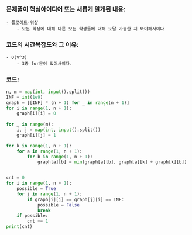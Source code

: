 ### 문제풀이 핵심아이디어 또는 새롭게 알게된 내용: 
    - 플로이드-워샬
        - 모든 학생에 대해 다른 모든 학생들에 대해 도달 가능한 지 봐야해서이다
    
### 코드의 시간복잡도와 그 이유:
    - O(V^3)
        - 3중 for문이 있어서이다.


### 코드:
```python
n, m = map(int, input().split()) 
INF = int(1e9)
graph = [[INF] * (n + 1) for _ in range(n + 1)] 
for i in range(1, n + 1):
    graph[i][i] = 0 
    
for _ in range(m): 
    i, j = map(int, input().split())
    graph[i][j] = 1

for k in range(1, n + 1): 
    for a in range(1, n + 1):
        for b in range(1, n + 1):
            graph[a][b] = min(graph[a][b], graph[a][k] + graph[k][b])


cnt = 0
for i in range(1, n + 1):
    possible = True 
    for j in range(1, n + 1):
        if graph[i][j] == graph[j][i] == INF:
            possible = False 
            break
    if possible: 
        cnt += 1 
print(cnt)
```
